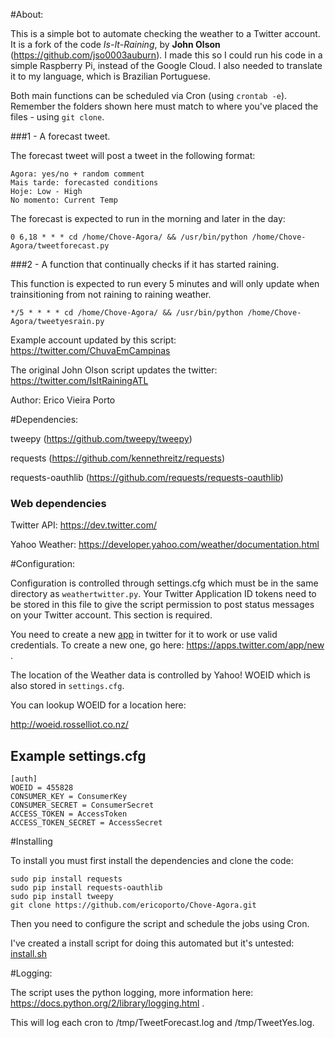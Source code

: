 #About:

This is a simple bot to automate checking the weather to a Twitter account.
It is a fork of the code *Is-It-Raining*, by **John Olson**
(https://github.com/jso0003auburn).
I made this so I could run his code in a simple Raspberry Pi, instead of the Google
Cloud. I also needed to translate it to my language, which is Brazilian Portuguese.

Both main functions can be scheduled via Cron (using `crontab -e`). Remember the
folders shown here must match to where you've placed the files - using `git clone`.

###1 - A forecast tweet.

The forecast tweet will post a tweet in the following format:

	Agora: yes/no + random comment
	Mais tarde: forecasted conditions
	Hoje: Low - High
	No momento: Current Temp

The forecast is expected to run in the morning and later in the day:

    0 6,18 * * * cd /home/Chove-Agora/ && /usr/bin/python /home/Chove-Agora/tweetforecast.py


###2 - A function that continually checks if it has started raining.

This function is expected to run every 5 minutes and will only update when trainsitioning
from not raining to raining weather.

    */5 * * * * cd /home/Chove-Agora/ && /usr/bin/python /home/Chove-Agora/tweetyesrain.py

Example account updated by this script: https://twitter.com/ChuvaEmCampinas

The original John Olson script updates the twitter: https://twitter.com/IsItRainingATL

Author: Erico Vieira Porto


#Dependencies:

tweepy (https://github.com/tweepy/tweepy)

requests (https://github.com/kennethreitz/requests)

requests-oauthlib (https://github.com/requests/requests-oauthlib)

### Web dependencies

Twitter API: https://dev.twitter.com/

Yahoo Weather: https://developer.yahoo.com/weather/documentation.html



#Configuration:

Configuration is controlled through settings.cfg which must be in the same
directory as `weathertwitter.py`.  Your Twitter Application ID tokens need to be
stored in this file to give the script permission to post status messages
on your Twitter account. This section is required.

You need to create a new [app](https://apps.twitter.com/) in twitter for it to work or use valid credentials.
To create a new one, go here: https://apps.twitter.com/app/new .

The location of the Weather data is controlled by Yahoo! WOEID which is also
stored in `settings.cfg`.

You can lookup WOEID for a location here:

http://woeid.rosselliot.co.nz/


Example settings.cfg
--------------------

	[auth]
	WOEID = 455828
	CONSUMER_KEY = ConsumerKey
	CONSUMER_SECRET = ConsumerSecret
	ACCESS_TOKEN = AccessToken
	ACCESS_TOKEN_SECRET = AccessSecret



#Installing

To install you must first install the dependencies and clone the code:

    sudo pip install requests
    sudo pip install requests-oauthlib
    sudo pip install tweepy
	git clone https://github.com/ericoporto/Chove-Agora.git

Then you need to configure the script and schedule the jobs using Cron.

I've created a install script for doing this automated but it's untested: [install.sh](https://raw.githubusercontent.com/ericoporto/Chove-Agora/master/install.sh)

#Logging:

The script uses the python logging, more information here: https://docs.python.org/2/library/logging.html .

This will log each cron to /tmp/TweetForecast.log and /tmp/TweetYes.log.

